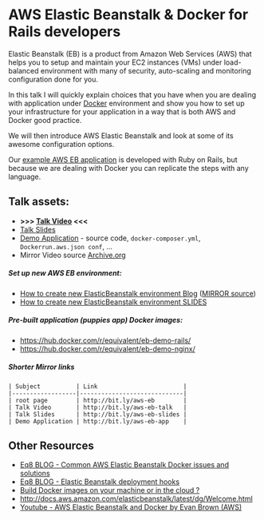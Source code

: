 # AWS Elastic Beanstalk & Docker for Rails developers

Elastic Beanstalk (EB) is a product from Amazon Web Services (AWS)
that helps you to setup
and maintain your EC2 instances (VMs) under load-balanced environment with
many of security, auto-scaling and monitoring configuration done for
you.

In this talk I will quickly explain choices that you have when you
are dealing with application under [Docker](https://www.docker.com/what-docker)
environment  and show you how to set up your infrastructure for
your application in a way that is both AWS and Docker good practice.

We will then introduce AWS Elastic Beanstalk and look at some of its awesome
configuration options.

Our [example AWS EB application](https://github.com/equivalent/docker_rails_aws_elasticbeanstalk_demmo_app)
is developed with Ruby on Rails, but because we are dealing with Docker
you can replicate the steps with any language.

## Talk assets:

* **>>> [Talk Video](https://skillsmatter.com/skillscasts/9280-aws-elastic-beanstalk-and-docker-for-rails-developers) <<<**
* [Talk Slides](https://docs.google.com/presentation/d/14XwwfX4348fj6mglEo4gksioSDHW00MFN4iB9_-H4KY/edit#slide=id.gffdf33b32_1_60)
* [Demo Application](https://github.com/equivalent/docker_rails_aws_elasticbeanstalk_demmo_app) - source code, `docker-composer.yml`, `Dockerrun.aws.json conf`, ...
* Mirror Video source [Archive.org](https://archive.org/details/AWSElasticBeanstalkDockerRubyOnRailsTalk)

##### Set up new AWS EB environment:

* [How to create new ElasticBeanstalk environment Blog](http://www.eq8.eu/blogs/34-set-up-aws-elastic-beanstalk) ([MIRROR source](https://github.com/equivalent/scrapbook2/blob/master/archive/blogs/2016-11-set-up-aws-elastic-beanstalk-demo.md))
* [How to create new ElasticBeanstalk environment SLIDES](https://docs.google.com/presentation/d/1cMx3SL6cfQy-oKDgxLprpgPTBjOG4gN-F8AXDgP-3Tc/edit?usp=sharing)

##### Pre-built application (puppies app) Docker images:

* https://hub.docker.com/r/equivalent/eb-demo-rails/
* https://hub.docker.com/r/equivalent/eb-demo-nginx/


##### Shorter Mirror links

```
| Subject          | Link                        |
|------------------|-----------------------------|
| root page        | http://bit.ly/aws-eb        |
| Talk Video       | http://bit.ly/aws-eb-talk   |
| Talk Slides      | http://bit.ly/aws-eb-slides |
| Demo Application | http://bit.ly/aws-eb-app    |
```

## Other Resources

* [Eq8 BLOG - Common AWS Elastic Beanstalk Docker issues and solutions](http://www.eq8.eu/blogs/25-common-aws-elastic-beanstalk-docker-issues-and-solutions)
* [Eq8 BLOG - Elastic Beanstalk deployment hooks](http://www.eq8.eu/blogs/29-aws-elasticbeanstalk-deployment-hooks)
* [Build Docker images on your machine or in the cloud ?](http://www.eq8.eu/blogs/17-build-docker-images-on-your-machine-or-in-the-cloud)
* http://docs.aws.amazon.com/elasticbeanstalk/latest/dg/Welcome.html
* [Youtube - AWS Elastic Beanstalk and Docker by Evan Brown (AWS)](https://www.youtube.com/watch?v=OzLXj2W2Rss)
